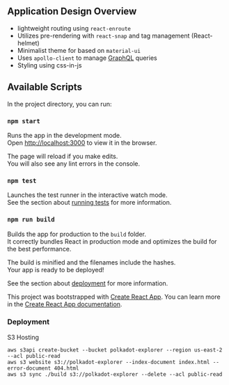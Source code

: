 
## Application Design Overview
- lightweight routing using `react-enroute`
- Utilizes pre-rendering with `react-snap` and tag management (React-helmet)
- Minimalist theme for based on `material-ui` 
- Uses `apollo-client` to manage [GraphQL](https://graphql.org/) queries
- Styling using css-in-js

## Available Scripts

In the project directory, you can run:

### `npm start`

Runs the app in the development mode.<br>
Open [http://localhost:3000](http://localhost:3000) to view it in the browser.

The page will reload if you make edits.<br>
You will also see any lint errors in the console.

### `npm test`

Launches the test runner in the interactive watch mode.<br>
See the section about [running tests](https://facebook.github.io/create-react-app/docs/running-tests) for more information.

### `npm run build`

Builds the app for production to the `build` folder.<br>
It correctly bundles React in production mode and optimizes the build for the best performance.

The build is minified and the filenames include the hashes.<br>
Your app is ready to be deployed!

See the section about [deployment](https://facebook.github.io/create-react-app/docs/deployment) for more information.

This project was bootstrapped with [Create React App](https://github.com/facebook/create-react-app).
You can learn more in the [Create React App documentation](https://facebook.github.io/create-react-app/docs/getting-started).

### Deployment 
S3 Hosting

```
aws s3api create-bucket --bucket polkadot-explorer --region us-east-2 --acl public-read
aws s3 website s3://polkadot-explorer --index-document index.html --error-document 404.html
aws s3 sync ./build s3://polkadot-explorer --delete --acl public-read
```